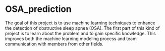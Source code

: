 # OSA_prediction

The goal of this project is to use machine learning techniques to enhance the detection of obstructive sleep apnea (OSA). The first part of this kind of project is to learn about the problem and to gain specific knowledge. This improves both the machine learning modeling process and team communication with members from other fields.
